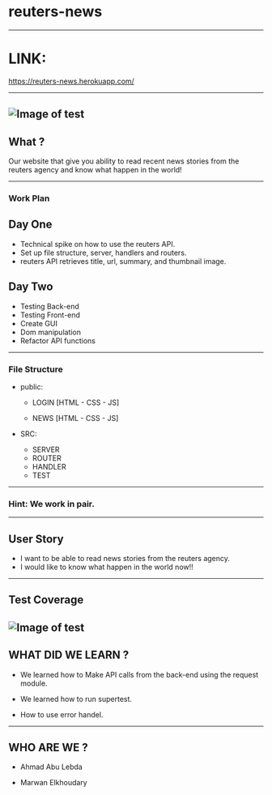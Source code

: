 # reuters-news

---

# LINK:
https://reuters-news.herokuapp.com/

---
![Image of test](http://www6.0zz0.com/2018/08/01/14/552753834.png)
---

## What ?

Our website that give you ability to read recent news stories from the reuters agency and know what happen in the world!

---

### Work Plan


## Day One

- Technical spike on how to use the reuters API.
- Set up file structure, server, handlers and routers.
- reuters API retrieves title, url, summary, and thumbnail image.

## Day Two

- Testing Back-end
- Testing Front-end
- Create GUI
- Dom manipulation
- Refactor API functions
  
---

### File Structure

* public:

   *  LOGIN [HTML - CSS - JS]
        
   *  NEWS  [HTML - CSS - JS]
           
          
   
* SRC:

   *  SERVER
   *  ROUTER
   *  HANDLER
   *  TEST

---

### Hint: We work in pair.

---

## User Story

- I want to be able to read news stories from the reuters agency.
- I would like to know what happen in the world now!!
---
## Test Coverage
![Image of test](http://www10.0zz0.com/2018/08/01/15/893440674.png)
---

## WHAT DID WE LEARN ?

* We learned how to Make API calls from the back-end using the request module.

* We learned how to run supertest.

* How to use error handel.
---

## WHO ARE WE ?

 * Ahmad Abu Lebda

 * Marwan Elkhoudary

